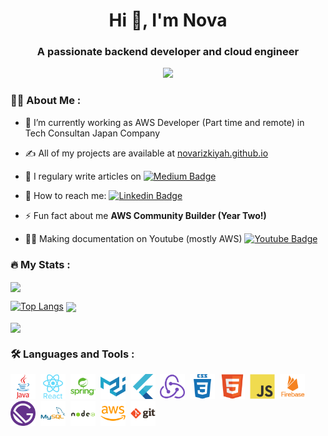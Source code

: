 <h1 align="center">Hi 👋, I'm Nova</h1>

<h3 align="center">A passionate backend developer and cloud engineer</h3>

<div id="header" align="center">
  <img src="https://media.giphy.com/media/L1R1tvI9svkIWwpVYr/giphy.gif" width="400"/>
</div>

### :woman_technologist: About Me :

- 🔭 I’m currently working as AWS Developer (Part time and remote) in Tech Consultan Japan Company

- ✍️ All of my projects are available at [novarizkiyah.github.io](https://novarizkiyah.github.io/)

- 📝 I regulary write articles on [![Medium Badge](https://img.shields.io/badge/-studywithnova-white?style=flat&logo=Medium&logoColor=black)](https://medium.com/@studywithnova)

- 💮 How to reach me: [![Linkedin Badge](https://img.shields.io/badge/-novarizkiyah-blue?style=flat&logo=Linkedin&logoColor=white)](https://www.linkedin.com/in/nova-rizkiyah/)

- ⚡ Fun fact about me **AWS Community Builder (Year Two!)**

- 🤵‍♀️ Making documentation on Youtube (mostly AWS) [![Youtube Badge](https://img.shields.io/badge/-studywithnova-white?style=flat&logo=Youtube&logoColor=red)](https://www.youtube.com/@studywithnova)

### :fire: My Stats :
<a href="https://github.com/novarizkiyah">
  <img align="center" src="https://github-readme-stats-sigma-five.vercel.app/api?username=novarizkiyah&show_icons=true&theme=radical"/>
</a>

[![Top Langs](https://github-readme-stats-sigma-five.vercel.app/api/top-langs/?username=novarizkiyah&layout=compact&theme=vision-friendly-dark)](https://github.com/novarizkiyah/github-readme-stats)
<a href="https://github.com/novarizkiyah">
  <img align="center" src="https://github-readme-stats-sigma-five.vercel.app/api/top-langs/?username=novarizkiyah&layout=compact&theme=vision-friendly-dark"/>
</a>

<a href=""> <img align="center" src="https://github-readme-stats-sigma-five.vercel.app/api/top-langs/?username=novarizkiyah&theme=react&line_height=40&hide=css"/> </a>

### :hammer_and_wrench: Languages and Tools :
<div>
  <img src="https://github.com/devicons/devicon/blob/master/icons/java/java-original-wordmark.svg" title="Java" alt="Java" width="40" height="40"/>&nbsp;
  <img src="https://github.com/devicons/devicon/blob/master/icons/react/react-original-wordmark.svg" title="React" alt="React" width="40" height="40"/>&nbsp;
  <img src="https://github.com/devicons/devicon/blob/master/icons/spring/spring-original-wordmark.svg" title="Spring" alt="Spring" width="40" height="40"/>&nbsp;
  <img src="https://github.com/devicons/devicon/blob/master/icons/materialui/materialui-original.svg" title="Material UI" alt="Material UI" width="40" height="40"/>&nbsp;
  <img src="https://github.com/devicons/devicon/blob/master/icons/flutter/flutter-original.svg" title="Flutter" alt="Flutter" width="40" height="40"/>&nbsp;
  <img src="https://github.com/devicons/devicon/blob/master/icons/redux/redux-original.svg" title="Redux" alt="Redux " width="40" height="40"/>&nbsp;
  <img src="https://github.com/devicons/devicon/blob/master/icons/css3/css3-plain-wordmark.svg"  title="CSS3" alt="CSS" width="40" height="40"/>&nbsp;
  <img src="https://github.com/devicons/devicon/blob/master/icons/html5/html5-original.svg" title="HTML5" alt="HTML" width="40" height="40"/>&nbsp;
  <img src="https://github.com/devicons/devicon/blob/master/icons/javascript/javascript-original.svg" title="JavaScript" alt="JavaScript" width="40" height="40"/>&nbsp;
  <img src="https://github.com/devicons/devicon/blob/master/icons/firebase/firebase-plain-wordmark.svg" title="Firebase" alt="Firebase" width="40" height="40"/>&nbsp;
  <img src="https://github.com/devicons/devicon/blob/master/icons/gatsby/gatsby-original.svg" title="Gatsby"  alt="Gatsby" width="40" height="40"/>&nbsp;
  <img src="https://github.com/devicons/devicon/blob/master/icons/mysql/mysql-original-wordmark.svg" title="MySQL"  alt="MySQL" width="40" height="40"/>&nbsp;
  <img src="https://github.com/devicons/devicon/blob/master/icons/nodejs/nodejs-original-wordmark.svg" title="NodeJS" alt="NodeJS" width="40" height="40"/>&nbsp;
  <img src="https://github.com/devicons/devicon/blob/master/icons/amazonwebservices/amazonwebservices-plain-wordmark.svg" title="AWS" alt="AWS" width="40" height="40"/>&nbsp;
  <img src="https://github.com/devicons/devicon/blob/master/icons/git/git-original-wordmark.svg" title="Git" **alt="Git" width="40" height="40"/>
</div>

